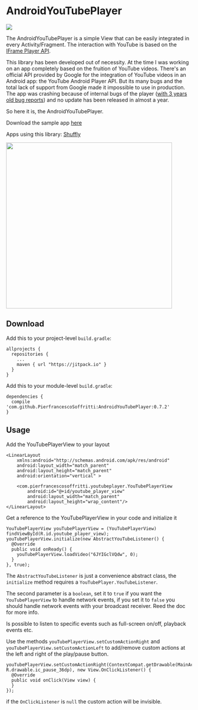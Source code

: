 # AndroidYouTubePlayer

[![](https://jitpack.io/v/PierfrancescoSoffritti/AndroidYouTubePlayer.svg)](https://jitpack.io/#PierfrancescoSoffritti/AndroidYouTubePlayer)

The AndroidYouTubePlayer is a simple View that can be easily integrated in every Activity/Fragment. The interaction with YouTube is based on the [IFrame Player API](https://developers.google.com/youtube/iframe_api_reference?hl=it).

This library has been developed out of necessity. At the time I was working on an app completely based on the fruition of YouTube videos.
There's an official API provided by Google for the integration of YouTube videos in an Android app: the YouTube Android Player API. But its many bugs and the total lack of support from Google made it impossible to use in production. The app was crashing because of internal bugs of the player ([with 3 years old bug reports](https://code.google.com/p/gdata-issues/issues/detail?id=4395)) and no update has been released in almost a year.

So here it is, the AndroidYouTubePlayer.

Download the sample app [here](https://github.com/PierfrancescoSoffritti/AndroidYouTubePlayer/blob/master/sample/sample-release.apk?raw=true)

Apps using this library: [Shuffly](https://play.google.com/store/apps/details?id=com.pierfrancescosoffritti.shuffly)

<img height="450" src="https://github.com/PierfrancescoSoffritti/AndroidYouTubePlayer/blob/master/pics/ayp.gif" />

## Download
Add this to your project-level `build.gradle`:
```
allprojects {
  repositories {
    ...
    maven { url "https://jitpack.io" }
  }
}
```
Add this to your module-level `build.gradle`:
```
dependencies {
  compile 'com.github.PierfrancescoSoffritti:AndroidYouTubePlayer:0.7.2'
}
```

## Usage

Add the YouTubePlayerView to your layout
```
<LinearLayout
    xmlns:android="http://schemas.android.com/apk/res/android"
    android:layout_width="match_parent"
    android:layout_height="match_parent"
    android:orientation="vertical" >

    <com.pierfrancescosoffritti.youtubeplayer.YouTubePlayerView
        android:id="@+id/youtube_player_view"
        android:layout_width="match_parent"
        android:layout_height="wrap_content"/>
</LinearLayout>
```
Get a reference to the YouTubePlayerView in your code and initialize it
```
YouTubePlayerView youTubePlayerView = (YouTubePlayerView) findViewById(R.id.youtube_player_view);
youTubePlayerView.initialize(new AbstractYouTubeListener() {
  @Override
  public void onReady() {
    youTubePlayerView.loadVideo("6JYIGclVQdw", 0);
  }
}, true);
```
The `AbstractYouTubeListener` is just a convenience abstract class, the `initialize` method requires a `YouTubePlayer.YouTubeListener`.

The second parameter is a `boolean`, set it to `true` if you want the `YouTubePlayerView` to handle network events, if you set it to `false` you should handle network events with your broadcast receiver. Reed the doc for more info.

Is possible to listen to specific events such as full-screen on/off, playback events etc.

Use the methods `youTubePlayerView.setCustomActionRight` and `youTubePlayerView.setCustomActionLeft` to add/remove custom actions at the left and right of the play/pause button.
```
youTubePlayerView.setCustomActionRight(ContextCompat.getDrawable(MainActivity.this, R.drawable.ic_pause_36dp), new View.OnClickListener() {
  @Override
  public void onClick(View view) {
  }
});
```
if the `OnClickListener` is `null` the custom action will be invisible.
